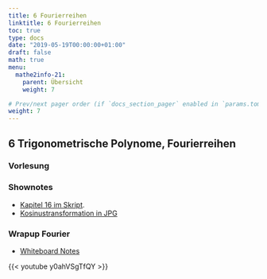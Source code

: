 ```yaml
---
title: 6 Fourierreihen
linktitle: 6 Fourierreihen
toc: true
type: docs
date: "2019-05-19T00:00:00+01:00"
draft: false
math: true
menu:
  mathe2info-21:
    parent: Übersicht
    weight: 7

# Prev/next pager order (if `docs_section_pager` enabled in `params.toml`)
weight: 7
---
```


## 6 Trigonometrische Polynome, Fourierreihen

### Vorlesung
<div id="pc-lecture-6-1"></div>

### Shownotes

 * [Kapitel 16 im Skript](https://paperhive.org/documents/items/lsDNlcIGTmHL?a=d:CA0JjKs3Ew94).
 * [Kosinustransformation in JPG](https://de.wikipedia.org/wiki/JPEG#Die_JPEG-Dekodierung)

### Wrapup Fourier

 * [Whiteboard Notes](../files/wrapup-6-fourier.jpg)

{{< youtube y0ahVSgTfQY >}}

